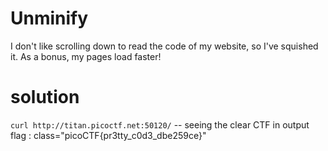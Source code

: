 # Unminify
I don't like scrolling down to read the code of my website, so I've squished it. As a bonus, my pages load faster!

# solution
`curl http://titan.picoctf.net:50120/`
-- seeing the clear CTF in output
flag : class="picoCTF{pr3tty_c0d3_dbe259ce}"
